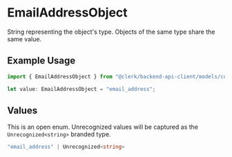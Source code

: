 # EmailAddressObject

String representing the object's type. Objects of the same type share the same value.


## Example Usage

```typescript
import { EmailAddressObject } from "@clerk/backend-api-client/models/components";

let value: EmailAddressObject = "email_address";
```

## Values

This is an open enum. Unrecognized values will be captured as the `Unrecognized<string>` branded type.

```typescript
"email_address" | Unrecognized<string>
```